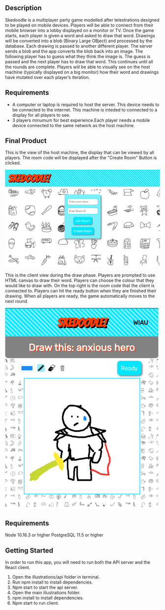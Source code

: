 ## Description
Skedoodle is a multiplayer party game modelled after telestrations designed to be played on mobile devices. Players will be able to connect from their mobile browser into a lobby displayed on a monitor or TV. Once the game starts, each player is given a word and asked to draw that word. Drawings will be converted into a blob (Binary Large OBject) and processed by the database. Each drawing is passed to another different player. The server sends a blob and the app converts the blob back into an image. The following player has to guess what they think the image is. The guess is passed and the next player has to draw that word. This continues until all the rounds are complete. Players will be able to visually see on the host machine (typically displayed on a big monitor) how their word and drawings have mutated over each player’s iteration.

## Requirements
* A computer or laptop is required to host the server. This device needs to be connected to the internet. This machine is inteded to connected to a display for all players to see.
* 3 players minumum for best experience.Each player needs a mobile device connected to the same network as the host machine.

## Final Product

This is the view of the host machine, the display that can be viewed by all players. The room code will be displayed after the "Create Room" Button is clicked.

!["Lobby View"](https://github.com/etseng02/illustrations/blob/master/Docs/skedoodle2.png)

This is the client view during the draw phase. Players are prompted to use HTML canvas to draw their word. Players can choose the colour that they would like to draw with. On the top right is the room code that the client is connected to. Players can hit the ready button when they are finished their drawing. When all players are ready, the game automatically moves to the next round. 

!["Mobile Client View"](https://github.com/etseng02/illustrations/blob/master/Docs/skedoodle1.png)

## Requirements
Node 10.16.3 or higher
PostgreSQL 11.5 or higher

## Getting Started
In order to run this app, you will need to run both the API server and the React client.

1. Open the illustrations/api folder in terminal.
2. Run npm install to install dependencies.
3. Npm start to start the api server.
4. Open the main illustrations folder.
5. npm install to install dependencies.
6. Npm start to run client.
